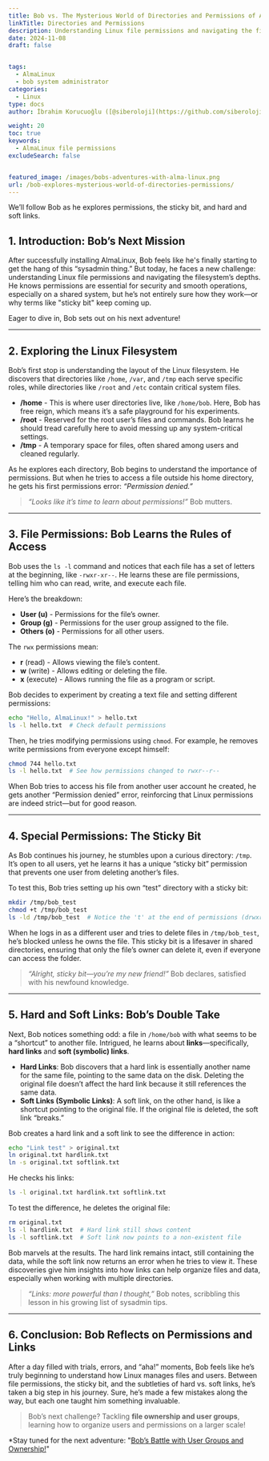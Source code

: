 ```yaml
---
title: Bob vs. The Mysterious World of Directories and Permissions of AlmaLinux
linkTitle: Directories and Permissions
description: Understanding Linux file permissions and navigating the filesystem’s depths.
date: 2024-11-08
draft: false


tags:
  - AlmaLinux
  - bob system administrator
categories:
  - Linux
type: docs
author: İbrahim Korucuoğlu ([@siberoloji](https://github.com/siberoloji))

weight: 20
toc: true
keywords:
  - AlmaLinux file permissions
excludeSearch: false


featured_image: /images/bobs-adventures-with-alma-linux.png
url: /bob-explores-mysterious-world-of-directories-permissions/
---
```


We’ll follow Bob as he explores permissions, the sticky bit, and hard and soft links.

## 1. Introduction: Bob’s Next Mission

After successfully installing AlmaLinux, Bob feels like he's finally starting to get the hang of this “sysadmin thing.” But today, he faces a new challenge: understanding Linux file permissions and navigating the filesystem’s depths. He knows permissions are essential for security and smooth operations, especially on a shared system, but he’s not entirely sure how they work—or why terms like "sticky bit" keep coming up.

Eager to dive in, Bob sets out on his next adventure!

---

## 2. Exploring the Linux Filesystem

Bob’s first stop is understanding the layout of the Linux filesystem. He discovers that directories like `/home`, `/var`, and `/tmp` each serve specific roles, while directories like `/root` and `/etc` contain critical system files.

- **/home** - This is where user directories live, like `/home/bob`. Here, Bob has free reign, which means it’s a safe playground for his experiments.
- **/root** - Reserved for the root user’s files and commands. Bob learns he should tread carefully here to avoid messing up any system-critical settings.
- **/tmp** - A temporary space for files, often shared among users and cleaned regularly.

As he explores each directory, Bob begins to understand the importance of permissions. But when he tries to access a file outside his home directory, he gets his first permissions error: *“Permission denied.”*

> *“Looks like it’s time to learn about permissions!”* Bob mutters.

---

## 3. File Permissions: Bob Learns the Rules of Access

Bob uses the `ls -l` command and notices that each file has a set of letters at the beginning, like `-rwxr-xr--`. He learns these are file permissions, telling him who can read, write, and execute each file.

Here’s the breakdown:

- **User (u)** - Permissions for the file’s owner.
- **Group (g)** - Permissions for the user group assigned to the file.
- **Others (o)** - Permissions for all other users.

The `rwx` permissions mean:

- **r** (read) - Allows viewing the file’s content.
- **w** (write) - Allows editing or deleting the file.
- **x** (execute) - Allows running the file as a program or script.

Bob decides to experiment by creating a text file and setting different permissions:

```bash
echo "Hello, AlmaLinux!" > hello.txt
ls -l hello.txt  # Check default permissions
```

Then, he tries modifying permissions using `chmod`. For example, he removes write permissions from everyone except himself:

```bash
chmod 744 hello.txt
ls -l hello.txt  # See how permissions changed to rwxr--r--
```

When Bob tries to access his file from another user account he created, he gets another “Permission denied” error, reinforcing that Linux permissions are indeed strict—but for good reason.

---

## 4. Special Permissions: The Sticky Bit

As Bob continues his journey, he stumbles upon a curious directory: `/tmp`. It’s open to all users, yet he learns it has a unique “sticky bit” permission that prevents one user from deleting another’s files.

To test this, Bob tries setting up his own “test” directory with a sticky bit:

```bash
mkdir /tmp/bob_test
chmod +t /tmp/bob_test
ls -ld /tmp/bob_test  # Notice the 't' at the end of permissions (drwxrwxrwt)
```

When he logs in as a different user and tries to delete files in `/tmp/bob_test`, he’s blocked unless he owns the file. This sticky bit is a lifesaver in shared directories, ensuring that only the file’s owner can delete it, even if everyone can access the folder.

> *“Alright, sticky bit—you’re my new friend!”* Bob declares, satisfied with his newfound knowledge.

---

## 5. Hard and Soft Links: Bob’s Double Take

Next, Bob notices something odd: a file in `/home/bob` with what seems to be a “shortcut” to another file. Intrigued, he learns about **links**—specifically, **hard links** and **soft (symbolic) links**.

- **Hard Links**: Bob discovers that a hard link is essentially another name for the same file, pointing to the same data on the disk. Deleting the original file doesn’t affect the hard link because it still references the same data.
- **Soft Links (Symbolic Links)**: A soft link, on the other hand, is like a shortcut pointing to the original file. If the original file is deleted, the soft link “breaks.”

Bob creates a hard link and a soft link to see the difference in action:

```bash
echo "Link test" > original.txt
ln original.txt hardlink.txt
ln -s original.txt softlink.txt
```

He checks his links:

```bash
ls -l original.txt hardlink.txt softlink.txt
```

To test the difference, he deletes the original file:

```bash
rm original.txt
ls -l hardlink.txt  # Hard link still shows content
ls -l softlink.txt  # Soft link now points to a non-existent file
```

Bob marvels at the results. The hard link remains intact, still containing the data, while the soft link now returns an error when he tries to view it. These discoveries give him insights into how links can help organize files and data, especially when working with multiple directories.

> *“Links: more powerful than I thought,”* Bob notes, scribbling this lesson in his growing list of sysadmin tips.

---

## 6. Conclusion: Bob Reflects on Permissions and Links

After a day filled with trials, errors, and “aha!” moments, Bob feels like he’s truly beginning to understand how Linux manages files and users. Between file permissions, the sticky bit, and the subtleties of hard vs. soft links, he’s taken a big step in his journey. Sure, he’s made a few mistakes along the way, but each one taught him something invaluable.

> Bob’s next challenge? Tackling **file ownership and user groups**, learning how to organize users and permissions on a larger scale!

*Stay tuned for the next adventure: "[Bob’s Battle with User Groups and Ownership!](/bobs-battle-with-alma-linux-user-groups-and-ownership/)"
